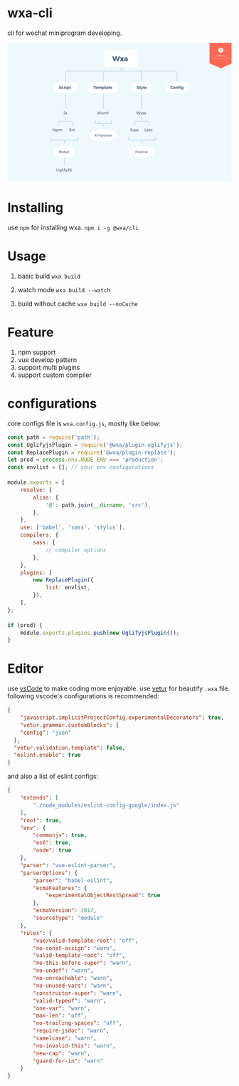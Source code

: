# wxa-cli
cli for wechat miniprogram developing.

![mind-node](./xmind.PNG)

# Installing
use `npm` for installing wxa.
`npm i -g @wxa/cli`

# Usage
1. basic build
`wxa build`

2. watch mode
`wxa build --watch`

3. build without cache
`wxa build --noCache`

# Feature
1. npm support
2. vue develop pattern
3. support multi plugins
4. support custom compiler

# configurations

core configs file is `wxa.config.js`, mostly like below:

```javascript
const path = require('path');
const UglifyjsPlugin = require('@wxa/plugin-uglifyjs');
const ReplacePlugin = require('@wxa/plugin-replace');
let prod = process.env.NODE_ENV === 'production';
const envlist = []; // your env configurations

module.exports = {
    resolve: {
        alias: {
            '@': path.join(__dirname, 'src'),
        },
    },
    use: ['babel', 'sass', 'stylus'],
    compilers: {
        sass: {
            // compiler options
        },
    },
    plugins: [
        new ReplacePlugin({
            list: envlist,
        }),
    ],
};

if (prod) {
    module.exports.plugins.push(new UglifyjsPlugin());
}

```

# Editor
use [vsCode](https://github.com/Microsoft/vscode) to make coding more enjoyable.
use [vetur](https://github.com/vuejs/vetur) for beautify `.wxa` file.
following vscode's configurations is recommended:
```json
{
    "javascript.implicitProjectConfig.experimentalDecorators": true,
    "vetur.grammar.customBlocks": {
    "config": "json"
  },
  "vetur.validation.template": false,
  "eslint.enable": true
}
```
and also a list of eslint configs:
```json
{
    "extends": [
        "./node_modules/eslint-config-google/index.js"
    ],
    "root": true,
    "env": {
        "commonjs": true,
        "es6": true,
        "node": true
    },
    "parser": "vue-eslint-parser",
    "parserOptions": {
        "parser": "babel-eslint",
        "ecmaFeatures": {
            "experimentalObjectRestSpread": true
        },
        "ecmaVersion": 2017,
        "sourceType": "module"
    },
    "rules": {
        "vue/valid-template-root": "off",
        "no-const-assign": "warn",
        "valid-template-root": "off",
        "no-this-before-super": "warn",
        "no-undef": "warn",
        "no-unreachable": "warn",
        "no-unused-vars": "warn",
        "constructor-super": "warn",
        "valid-typeof": "warn",
        "one-var": "warn",
        "max-len": "off",
        "no-trailing-spaces": "off",
        "require-jsdoc": "warn",
        "camelcase": "warn",
        "no-invalid-this": "warn",
        "new-cap": "warn",
        "guard-for-in": "warn"
    }
}
```
